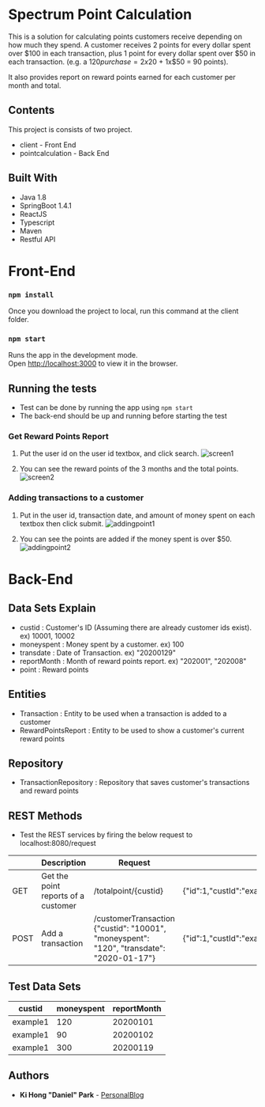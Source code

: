 # Spectrum Point Calculation
This is a solution for calculating points customers receive depending on how much they spend.
A customer receives 2 points for every dollar spent over $100 in each transaction, plus 1 point for every dollar spent over $50 in each transaction. (e.g. a $120 purchase = 2x$20 + 1x$50 = 90 points).

It also provides report on reward points earned for each customer per month and total.

## Contents
This project is consists of two project.
* client - Front End
* pointcalculation - Back End

## Built With
* Java 1.8
* SpringBoot 1.4.1
* ReactJS
* Typescript
* Maven
* Restful API

# Front-End

### `npm install`

Once you download the project to local, run this command at the client folder.

### `npm start`

Runs the app in the development mode.<br />
Open [http://localhost:3000](http://localhost:3000) to view it in the browser.

## Running the tests
* Test can be done by running the app using `npm start`
* The back-end should be up and running before starting the test

### Get Reward Points Report
1. Put the user id on the user id textbox, and click search.
![screen1](https://user-images.githubusercontent.com/34907404/73322543-98ddcb80-420a-11ea-9a6c-c60ca6a0f425.JPG)

2. You can see the reward points of the 3 months and the total points.
![screen2](https://user-images.githubusercontent.com/34907404/73322548-9aa78f00-420a-11ea-9bee-b5902ec4070b.JPG)

### Adding transactions to a customer
1. Put in the user id, transaction date, and amount of money spent on each textbox then click submit.
![addingpoint1](https://user-images.githubusercontent.com/34907404/73322553-9c715280-420a-11ea-8429-c64e1da3986c.JPG)

2. You can see the points are added if the money spent is over $50.
![addingpoint2](https://user-images.githubusercontent.com/34907404/73322556-9e3b1600-420a-11ea-9269-de0c3a265ce1.JPG)

# Back-End

## Data Sets Explain
* custid : Customer's ID (Assuming there are already customer ids exist). ex) 10001, 10002
* moneyspent : Money spent by a customer. ex) 100
* transdate : Date of Transaction. ex) "20200129"
* reportMonth : Month of reward points report. ex) "202001", "202008"
* point : Reward points

## Entities
* Transaction : Entity to be used when a transaction is added to a customer
* RewardPointsReport : Entity to be used to show a customer's current reward points

## Repository
* TransactionRepository : Repository that saves customer's transactions and reward points

## REST Methods
* Test the REST services by firing the below request to localhost:8080/request

|  | Description   | Request  | Response |
| --- | --- | --- | --- |
| GET | Get the point reports of a customer | /totalpoint/{custid} |  {"id":1,"custId":"example1","reportMonth":"202001","moneySpent":360.00,"points":270} |
| POST | Add a transaction | /customerTransaction {"custid": "10001", "moneyspent": "120", "transdate": "2020-01-17"} | {"id":1,"custId":"example1","reportMonth":"202001","moneySpent":360.00,"points":270} |

## Test Data Sets
| custid | moneyspent | reportMonth |
| --- | --- | --- | 
| example1 | 120 | 20200101 |
| example1 | 90 | 20200102 |
| example1 | 300 | 20200119 |

## Authors
* **Ki Hong "Daniel" Park** - [PersonalBlog](https://www.notion.so/kihong017/Leaving-Traces-5ece193b296e4ea494327207224c6ce2)
